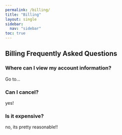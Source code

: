 ```yaml
---
permalink: /billing/
title: "Billing"
layout: single
sidebar:
  nav: "sidebar"
toc: true
---
```


## Billing Frequently Asked Questions

### Where can I view my account information?

Go to...

### Can I cancel?

yes!

### Is it expensive?

no, its pretty reasonable!!
